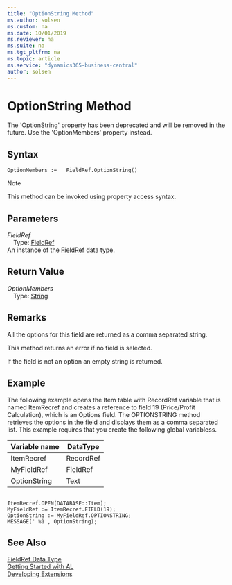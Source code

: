 ```yaml
---
title: "OptionString Method"
ms.author: solsen
ms.custom: na
ms.date: 10/01/2019
ms.reviewer: na
ms.suite: na
ms.tgt_pltfrm: na
ms.topic: article
ms.service: "dynamics365-business-central"
author: solsen
---
```

[//]: # (START>DO_NOT_EDIT)
[//]: # (IMPORTANT:Do not edit any of the content between here and the END>DO_NOT_EDIT.)
[//]: # (Any modifications should be made in the .xml files in the ModernDev repo.)
# OptionString Method
The 'OptionString' property has been deprecated and will be removed in the future. Use the 'OptionMembers' property instead.


## Syntax
```
OptionMembers :=   FieldRef.OptionString()
```
> [!NOTE]  
> This method can be invoked using property access syntax.  

## Parameters
*FieldRef*  
&emsp;Type: [FieldRef](fieldref-data-type.md)  
An instance of the [FieldRef](fieldref-data-type.md) data type.  

## Return Value
*OptionMembers*  
&emsp;Type: [String](../string/string-data-type.md)  
  


[//]: # (IMPORTANT: END>DO_NOT_EDIT)

## Remarks  
 All the options for this field are returned as a comma separated string.  
  
 This method returns an error if no field is selected.  
  
 If the field is not an option an empty string is returned.  
  
## Example  
 The following example opens the Item table with RecordRef variable that is named ItemRecref and creates a reference to field 19 \(Price/Profit Calculation\), which is an Options field. The OPTIONSTRING method retrieves the options in the field and displays them as a comma separated list. This example requires that you create the following global variabless.  
  
|Variable name|DataType|  
|-------------------|--------------|  
|ItemRecref|RecordRef|  
|MyFieldRef|FieldRef|  
|OptionString|Text|  
  
```  
  
ItemRecref.OPEN(DATABASE::Item);  
MyFieldRef := ItemRecref.FIELD(19);  
OptionString := MyFieldRef.OPTIONSTRING;  
MESSAGE(' %1', OptionString);  
```  


## See Also
[FieldRef Data Type](fieldref-data-type.md)  
[Getting Started with AL](../../devenv-get-started.md)  
[Developing Extensions](../../devenv-dev-overview.md)
